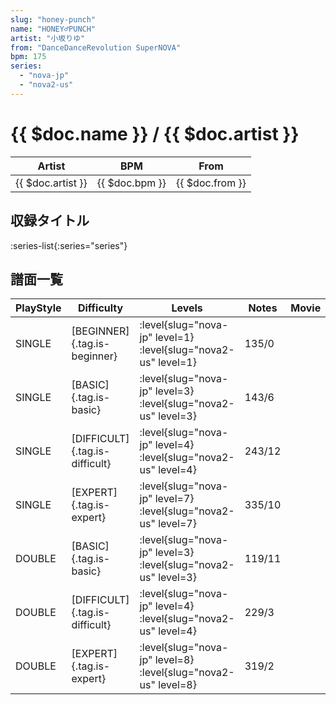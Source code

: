 ```yaml
---
slug: "honey-punch"
name: "HONEY♂PUNCH"
artist: "小坂りゆ"
from: "DanceDanceRevolution SuperNOVA"
bpm: 175
series:
  - "nova-jp"
  - "nova2-us"
---
```


# {{ $doc.name }} / {{ $doc.artist }}

|Artist|BPM|From|
|------|---|----|
|{{ $doc.artist }}|{{ $doc.bpm }}|{{ $doc.from }}|

## 収録タイトル

:series-list{:series="series"}

## 譜面一覧

|PlayStyle|Difficulty|Levels|Notes|Movie|
|---------|----------|------|-----|-----|
|SINGLE|[BEGINNER]{.tag.is-beginner}|:level{slug="nova-jp" level=1} :level{slug="nova2-us" level=1}|135/0||
|SINGLE|[BASIC]{.tag.is-basic}|:level{slug="nova-jp" level=3} :level{slug="nova2-us" level=3}|143/6||
|SINGLE|[DIFFICULT]{.tag.is-difficult}|:level{slug="nova-jp" level=4} :level{slug="nova2-us" level=4}|243/12||
|SINGLE|[EXPERT]{.tag.is-expert}|:level{slug="nova-jp" level=7} :level{slug="nova2-us" level=7}|335/10||
|DOUBLE|[BASIC]{.tag.is-basic}|:level{slug="nova-jp" level=3} :level{slug="nova2-us" level=3}|119/11||
|DOUBLE|[DIFFICULT]{.tag.is-difficult}|:level{slug="nova-jp" level=4} :level{slug="nova2-us" level=4}|229/3||
|DOUBLE|[EXPERT]{.tag.is-expert}|:level{slug="nova-jp" level=8} :level{slug="nova2-us" level=8}|319/2||

